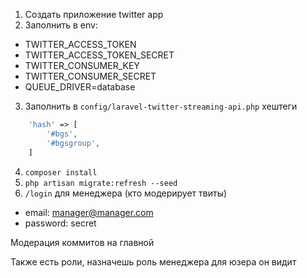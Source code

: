 1) Создать приложение twitter app
2) Заполнить в env:

* TWITTER_ACCESS_TOKEN
* TWITTER_ACCESS_TOKEN_SECRET
* TWITTER_CONSUMER_KEY
* TWITTER_CONSUMER_SECRET
* QUEUE_DRIVER=database

3) Заполнить в `config/laravel-twitter-streaming-api.php` хештеги
```php
    'hash' => [
        '#bgs',
        '#bgsgroup',
    ]
```

4) `composer install`
5) `php artisan migrate:refresh --seed`
6) `/login` для менеджера (кто модерирует твиты)

* email: manager@manager.com
* password: secret

Модерация коммитов на главной


Также есть роли, назначешь роль менеджера для юзера он видит 